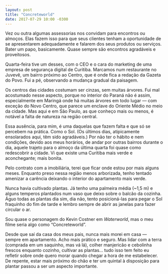```yaml
---
layout: post
title: "Concreteworld"
date: 2017-07-29 10:00 -0300
---
```

Vez ou outra algumas assessorias nos convidam para encontros ou almoços. Elas fazem isso para que seus clientes tenham a oportunidade de se apresentarem adequadamente e falarem dos seus produtos ou serviços. Bater um papo, basicamente. Quase sempre são encontros agradáveis e proveitosos.

Quarta-feira tive um desses, com o CEO e o cara do marketing de uma empresa de segurança digital de Curitiba. Marcamos num restaurante no Juvevê, um bairro próximo ao Centro, que é onde fica a redação da Gazeta do Povo. Fui a pé, observando a mudança gradual da paisagem.

Os centros das cidades costumam ser cinzas, sem muitas árvores. Fui mal acostumado nesse aspecto, porque no interior do Paraná não é assim, especialmente em Maringá onde há muitas árvores em todo lugar — com exceção do Novo Centro, que parece um enclave do Oriente Médio no meio da cidade. Mas aqui e em São Paulo, as que conheço mais ou menos, é notável a falta de natureza na região central.

Essa ausência, para mim, é uma daquelas que fazem falta e que só se percebem na prática. Como o Sol. (Os últimos dias, atipicamente ensolarados aqui, têm sido agradáveis.) Por não ter o hábito e nem condições, devido aos meus horários, de andar por outras bairros durante o dia, aquele trajeto para o almoço da última quarta foi quase como redescobrir a cidade. Vi que existe uma Curitiba mais verde e aconchegante; mais bonita.

Pelo contrato com a imobiliária, terei que ficar onde estou por mais alguns meses. Enquanto preso nessa região menos arborizada, tenho tentado amenizar a carência deixando o interior do apartamento mais verde.

Nunca havia cultivado plantas. Já tenho uma palmeira média (~1,5 m) e alguns temperos plantados num vaso que deixo sobre o balcão da cozinha. Águo todas as plantas dia sim, dia não, tento posicioná-las para pegar o Sol fraquinho do fim de tarde e lembro sempre de abrir as janelas para fazer circular o ar.

Sou quase o personagem do Kevin Costner em _Waterworld_, mas o meu filme seria algo como “Concreteworld”.

Desde que saí da casa dos meus pais, nunca mais morei em casa — sempre em apartamento. Acho mais prático e seguro. Mas lidar com a terra (comprada em um saquinho, mas vá lá), colher manjericão e cebolinha frescos enquanto cozinho, cultivar as plantas… tudo isso tem feito eu refletir sobre onde quero morar quando chegar a hora de me estabelecer. De repente, estar mais próximo do chão e ter um quintal à disposição para plantar passou a ser um aspecto importante.
